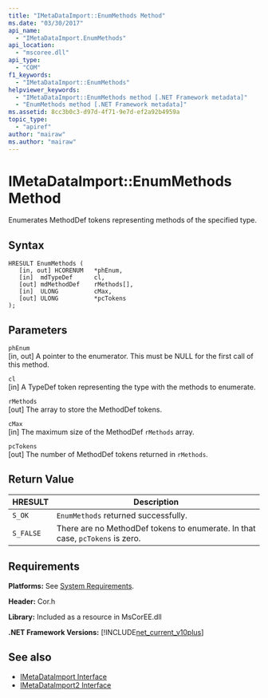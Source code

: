 ```yaml
---
title: "IMetaDataImport::EnumMethods Method"
ms.date: "03/30/2017"
api_name: 
  - "IMetaDataImport.EnumMethods"
api_location: 
  - "mscoree.dll"
api_type: 
  - "COM"
f1_keywords: 
  - "IMetaDataImport::EnumMethods"
helpviewer_keywords: 
  - "IMetaDataImport::EnumMethods method [.NET Framework metadata]"
  - "EnumMethods method [.NET Framework metadata]"
ms.assetid: 8cc3b0c3-d97d-4f71-9e7d-ef2a92b4959a
topic_type: 
  - "apiref"
author: "mairaw"
ms.author: "mairaw"
---
```

# IMetaDataImport::EnumMethods Method
Enumerates MethodDef tokens representing methods of the specified type.  
  
## Syntax  
  
```  
HRESULT EnumMethods (  
   [in, out] HCORENUM   *phEnum,   
   [in]  mdTypeDef      cl,   
   [out] mdMethodDef    rMethods[],   
   [in]  ULONG          cMax,   
   [out] ULONG          *pcTokens  
);  
```  
  
## Parameters  
 `phEnum`  
 [in, out] A pointer to the enumerator. This must be NULL for the first call of this method.  
  
 `cl`  
 [in] A TypeDef token representing the type with the methods to enumerate.  
  
 `rMethods`  
 [out] The array to store the MethodDef tokens.  
  
 `cMax`  
 [in] The maximum size of the MethodDef `rMethods` array.  
  
 `pcTokens`  
 [out] The number of MethodDef tokens returned in `rMethods`.  
  
## Return Value  
  
|HRESULT|Description|  
|-------------|-----------------|  
|`S_OK`|`EnumMethods` returned successfully.|  
|`S_FALSE`|There are no MethodDef tokens to enumerate. In that case, `pcTokens` is zero.|  
  
## Requirements  
 **Platforms:** See [System Requirements](../../../../docs/framework/get-started/system-requirements.md).  
  
 **Header:** Cor.h  
  
 **Library:** Included as a resource in MsCorEE.dll  
  
 **.NET Framework Versions:** [!INCLUDE[net_current_v10plus](../../../../includes/net-current-v10plus-md.md)]  
  
## See also
- [IMetaDataImport Interface](../../../../docs/framework/unmanaged-api/metadata/imetadataimport-interface.md)
- [IMetaDataImport2 Interface](../../../../docs/framework/unmanaged-api/metadata/imetadataimport2-interface.md)
